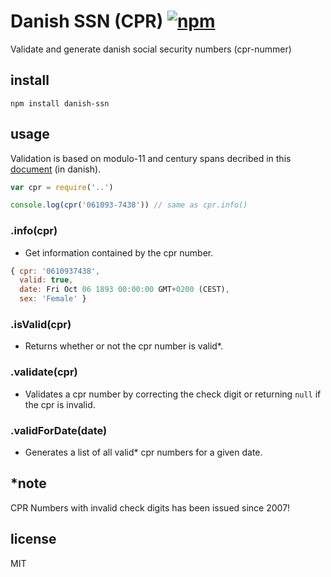 # Danish SSN (CPR) [![npm][npm-image]][npm-url]

[npm-image]: https://img.shields.io/npm/v/danish-ssn.svg
[npm-url]: https://www.npmjs.com/package/danish-ssn

Validate and generate danish social security numbers (cpr-nummer)

## install
```
npm install danish-ssn
```

## usage

Validation is based on modulo-11 and century spans decribed in this [document](https://www.cpr.dk/media/9345/personnummeret-i-cpr.pdf) (in danish).

```js
var cpr = require('..')

console.log(cpr('061093-7438')) // same as cpr.info()
```

### .info(cpr)
- Get information contained by the cpr number.

```js
{ cpr: '0610937438',
  valid: true,
  date: Fri Oct 06 1893 00:00:00 GMT+0200 (CEST),
  sex: 'Female' }
```

### .isValid(cpr)
- Returns whether or not the cpr number is valid*.

### .validate(cpr)
- Validates a cpr number by correcting the check digit or returning `null` if the cpr is invalid.

### .validForDate(date)
- Generates a list of all valid* cpr numbers for a given date.

## *note
CPR Numbers with invalid check digits has been issued since 2007!

## license

MIT
